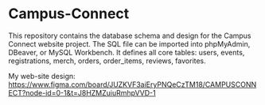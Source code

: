 # Campus-Connect
This repository contains the database schema and design for the Campus Connect website project. The SQL file can be imported into phpMyAdmin, DBeaver, or MySQL Workbench. It defines all core tables: users, events, registrations, merch, orders, order_items, reviews, favorites.

My web-site design: https://www.figma.com/board/JUZKVF3aiEryPNQeCzTM18/CAMPUSCONNECT?node-id=0-1&t=J8HZMZuiuRmhpVVD-1
